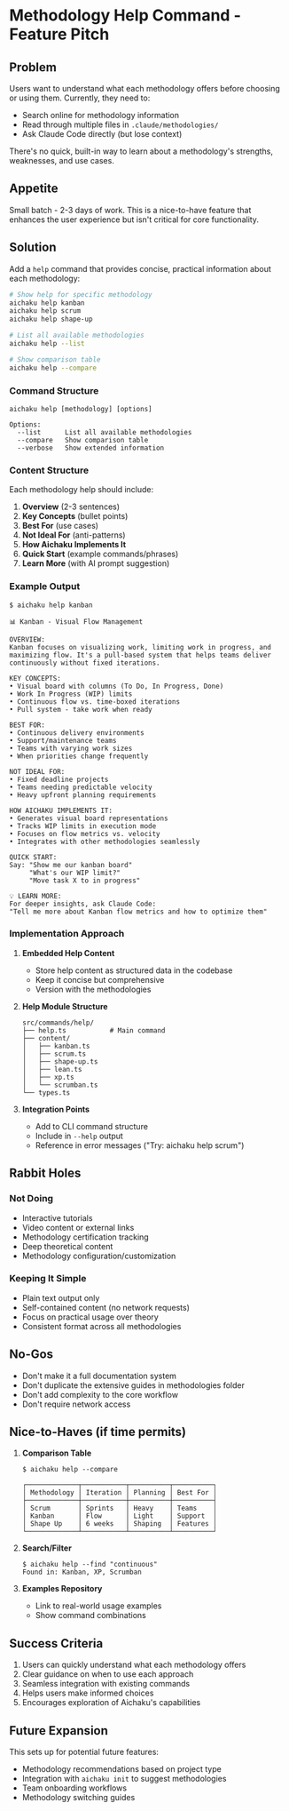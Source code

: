 # Methodology Help Command - Feature Pitch

## Problem

Users want to understand what each methodology offers before choosing or using
them. Currently, they need to:

- Search online for methodology information
- Read through multiple files in `.claude/methodologies/`
- Ask Claude Code directly (but lose context)

There's no quick, built-in way to learn about a methodology's strengths,
weaknesses, and use cases.

## Appetite

Small batch - 2-3 days of work. This is a nice-to-have feature that enhances the
user experience but isn't critical for core functionality.

## Solution

Add a `help` command that provides concise, practical information about each
methodology:

```bash
# Show help for specific methodology
aichaku help kanban
aichaku help scrum
aichaku help shape-up

# List all available methodologies
aichaku help --list

# Show comparison table
aichaku help --compare
```

### Command Structure

```
aichaku help [methodology] [options]

Options:
  --list      List all available methodologies
  --compare   Show comparison table
  --verbose   Show extended information
```

### Content Structure

Each methodology help should include:

1. **Overview** (2-3 sentences)
2. **Key Concepts** (bullet points)
3. **Best For** (use cases)
4. **Not Ideal For** (anti-patterns)
5. **How Aichaku Implements It**
6. **Quick Start** (example commands/phrases)
7. **Learn More** (with AI prompt suggestion)

### Example Output

```
$ aichaku help kanban

📊 Kanban - Visual Flow Management

OVERVIEW:
Kanban focuses on visualizing work, limiting work in progress, and 
maximizing flow. It's a pull-based system that helps teams deliver 
continuously without fixed iterations.

KEY CONCEPTS:
• Visual board with columns (To Do, In Progress, Done)
• Work In Progress (WIP) limits
• Continuous flow vs. time-boxed iterations
• Pull system - take work when ready

BEST FOR:
• Continuous delivery environments
• Support/maintenance teams
• Teams with varying work sizes
• When priorities change frequently

NOT IDEAL FOR:
• Fixed deadline projects
• Teams needing predictable velocity
• Heavy upfront planning requirements

HOW AICHAKU IMPLEMENTS IT:
• Generates visual board representations
• Tracks WIP limits in execution mode
• Focuses on flow metrics vs. velocity
• Integrates with other methodologies seamlessly

QUICK START:
Say: "Show me our kanban board"
     "What's our WIP limit?"
     "Move task X to in progress"

💡 LEARN MORE:
For deeper insights, ask Claude Code:
"Tell me more about Kanban flow metrics and how to optimize them"
```

### Implementation Approach

1. **Embedded Help Content**
   - Store help content as structured data in the codebase
   - Keep it concise but comprehensive
   - Version with the methodologies

2. **Help Module Structure**
   ```
   src/commands/help/
   ├── help.ts           # Main command
   ├── content/
   │   ├── kanban.ts
   │   ├── scrum.ts
   │   ├── shape-up.ts
   │   ├── lean.ts
   │   ├── xp.ts
   │   └── scrumban.ts
   └── types.ts
   ```

3. **Integration Points**
   - Add to CLI command structure
   - Include in `--help` output
   - Reference in error messages ("Try: aichaku help scrum")

## Rabbit Holes

### Not Doing

- Interactive tutorials
- Video content or external links
- Methodology certification tracking
- Deep theoretical content
- Methodology configuration/customization

### Keeping It Simple

- Plain text output only
- Self-contained content (no network requests)
- Focus on practical usage over theory
- Consistent format across all methodologies

## No-Gos

- Don't make it a full documentation system
- Don't duplicate the extensive guides in methodologies folder
- Don't add complexity to the core workflow
- Don't require network access

## Nice-to-Haves (if time permits)

1. **Comparison Table**
   ```
   $ aichaku help --compare

   ┌─────────────┬───────────┬──────────┬──────────┐
   │ Methodology │ Iteration │ Planning │ Best For │
   ├─────────────┼───────────┼──────────┼──────────┤
   │ Scrum       │ Sprints   │ Heavy    │ Teams    │
   │ Kanban      │ Flow      │ Light    │ Support  │
   │ Shape Up    │ 6 weeks   │ Shaping  │ Features │
   └─────────────┴───────────┴──────────┴──────────┘
   ```

2. **Search/Filter**
   ```
   $ aichaku help --find "continuous"
   Found in: Kanban, XP, Scrumban
   ```

3. **Examples Repository**
   - Link to real-world usage examples
   - Show command combinations

## Success Criteria

1. Users can quickly understand what each methodology offers
2. Clear guidance on when to use each approach
3. Seamless integration with existing commands
4. Helps users make informed choices
5. Encourages exploration of Aichaku's capabilities

## Future Expansion

This sets up for potential future features:

- Methodology recommendations based on project type
- Integration with `aichaku init` to suggest methodologies
- Team onboarding workflows
- Methodology switching guides
